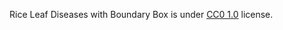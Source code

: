 Rice Leaf Diseases with Boundary Box is under [CC0 1.0](https://creativecommons.org/publicdomain/zero/1.0/) license.